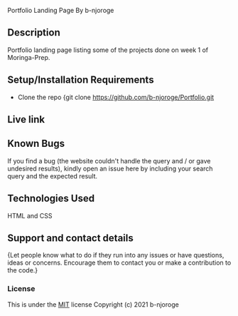  Portfolio Landing Page
By b-njoroge
## Description
Portfolio landing page listing some of the projects done on week 1 of Moringa-Prep.
## Setup/Installation Requirements
* Clone the repo {git clone https://github.com/b-njoroge/Portfolio.git
## Live link
## Known Bugs
If you find a bug (the website couldn't handle the query and / or gave undesired results), kindly open an issue here by including your search query and the expected result.
## Technologies Used
HTML and CSS
## Support and contact details
{Let people know what to do if they run into any issues or have questions, ideas or concerns.  Encourage them to contact you or make a contribution to the code.}
### License
This is under the [MIT](LICENSE) license
Copyright (c) 2021 b-njoroge